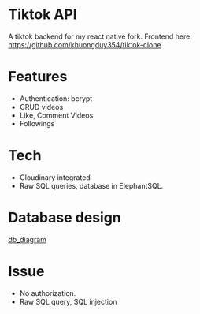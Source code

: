 # Tiktok API 
A tiktok backend for my react native fork.
Frontend here: https://github.com/khuongduy354/tiktok-clone
# Features 
- Authentication: bcrypt
- CRUD videos 
- Like, Comment Videos
- Followings
# Tech 
- Cloudinary integrated
- Raw SQL queries, database in ElephantSQL.
# Database design 
[db_diagram](tiktok-db-diagram.png)
# Issue 
- No authorization. 
- Raw SQL query, SQL injection
